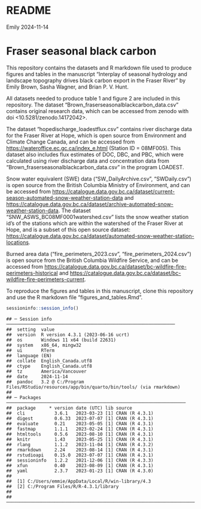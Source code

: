 README
================
Emily
2024-11-14

# Fraser seasonal black carbon

This repository contains the datasets and R markdown file used to
produce figures and tables in the manuscript “Interplay of seasonal
hydrology and landscape topography drives black carbon export in the
Fraser River” by Emily Brown, Sasha Wagner, and Brian P. V. Hunt.

All datasets needed to produce table 1 and figure 2 are included in this
repository. The dataset “Brown_fraserseasonalblackcarbon_data.csv”
contains original research data, which can be accessed from zenodo with doi
<10.5281/zenodo.14172042>.

The dataset “hopedischarge_loadestflux.csv” contains river discharge
data for the Fraser River at Hope, which is open source from Environment
and Climate Change Canada, and can be accessed from
<https://wateroffice.ec.gc.ca/index_e.html> (Station ID = 08MF005). This
dataset also includes flux estimates of DOC, DBC, and PBC, which were
calculated using river discharge data and concentration data from
“Brown_fraserseasonalblackcarbon_data.csv” in the program LOADEST.

Snow water equivalent (SWE) data (“SW_DailyArchive.csv”, “SWDaily.csv”)
is open source from the British Columbia Ministry of Environment, and
can be accessed from
<https://catalogue.data.gov.bc.ca/dataset/current-season-automated-snow-weather-station-data>
and
<https://catalogue.data.gov.bc.ca/dataset/archive-automated-snow-weather-station-data>.
The dataset “SNW_ASWS_BC08MF0001watershed.csv” lists the snow weather
station id’s of the stations which are within the watershed of the
Fraser River at Hope, and is a subset of this open source dataset:
<https://catalogue.data.gov.bc.ca/dataset/automated-snow-weather-station-locations>.

Burned area data (“fire_perimeters_2023.csv”,
“fire_perimeters_2024.csv”) is open source from the British Columbia
Wildfire Service, and can be accessed from
<https://catalogue.data.gov.bc.ca/dataset/bc-wildfire-fire-perimeters-historical>
and
<https://catalogue.data.gov.bc.ca/dataset/bc-wildfire-fire-perimeters-current>.

To reproduce the figures and tables in this manuscript, clone this
repository and use the R markdown file “figures_and_tables.Rmd”.

``` r
sessioninfo::session_info()
```

    ## ─ Session info ───────────────────────────────────────────────────────────────
    ##  setting  value
    ##  version  R version 4.3.1 (2023-06-16 ucrt)
    ##  os       Windows 11 x64 (build 22631)
    ##  system   x86_64, mingw32
    ##  ui       RTerm
    ##  language (EN)
    ##  collate  English_Canada.utf8
    ##  ctype    English_Canada.utf8
    ##  tz       America/Vancouver
    ##  date     2024-11-14
    ##  pandoc   3.2 @ C:/Program Files/RStudio/resources/app/bin/quarto/bin/tools/ (via rmarkdown)
    ## 
    ## ─ Packages ───────────────────────────────────────────────────────────────────
    ##  package     * version date (UTC) lib source
    ##  cli           3.6.1   2023-03-23 [1] CRAN (R 4.3.1)
    ##  digest        0.6.33  2023-07-07 [1] CRAN (R 4.3.1)
    ##  evaluate      0.21    2023-05-05 [1] CRAN (R 4.3.1)
    ##  fastmap       1.1.1   2023-02-24 [1] CRAN (R 4.3.1)
    ##  htmltools     0.5.6   2023-08-10 [1] CRAN (R 4.3.1)
    ##  knitr         1.43    2023-05-25 [1] CRAN (R 4.3.1)
    ##  rlang         1.1.2   2023-11-04 [1] CRAN (R 4.3.2)
    ##  rmarkdown     2.24    2023-08-14 [1] CRAN (R 4.3.1)
    ##  rstudioapi    0.15.0  2023-07-07 [1] CRAN (R 4.3.1)
    ##  sessioninfo   1.2.2   2021-12-06 [1] CRAN (R 4.3.3)
    ##  xfun          0.40    2023-08-09 [1] CRAN (R 4.3.1)
    ##  yaml          2.3.7   2023-01-23 [1] CRAN (R 4.3.0)
    ## 
    ##  [1] C:/Users/emmie/AppData/Local/R/win-library/4.3
    ##  [2] C:/Program Files/R/R-4.3.1/library
    ## 
    ## ──────────────────────────────────────────────────────────────────────────────
